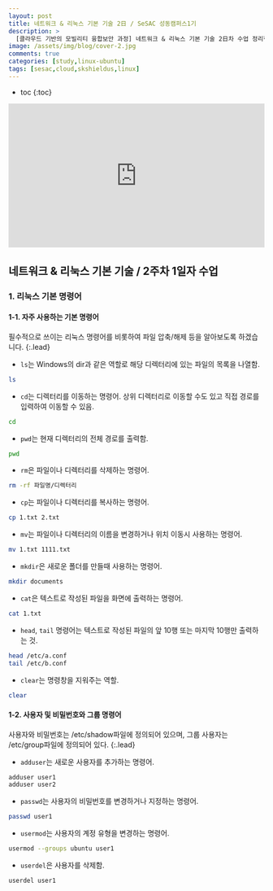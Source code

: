 ```yaml
---
layout: post
title: 네트워크 & 리눅스 기본 기술 2日 / SeSAC 성동캠퍼스1기
description: >
  [클라우드 기반의 모빌리티 융합보안 과정] 네트워크 & 리눅스 기본 기술 2日차 수업 정리한 내용입니다. 저번 시간 기초 세팅에 이어 리눅스 기본 명령어 및 vi에디터에 대해 알아보겠습니다.
image: /assets/img/blog/cover-2.jpg
comments: true
categories: [study,linux-ubuntu]
tags: [sesac,cloud,skshieldus,linux]
---
```

* toc
{:toc}

<style>.embed-container { position: relative; padding-bottom: 56.25%; height: 0; overflow: hidden; max-width: 100%; } .embed-container iframe, .embed-container object, .embed-container embed { position: absolute; top: 0; left: 0; width: 100%; height: 100%; }</style><div class='embed-container'><iframe src='https://www.youtube.com/embed/p4yAB37wG5s' frameborder='0' allowfullscreen></iframe></div>

## 네트워크 & 리눅스 기본 기술 / 2주차 1일자 수업

### 1. 리눅스 기본 명령어

#### 1-1. 자주 사용하는 기본 명령어

필수적으로 쓰이는 리눅스 명령어를 비롯하여 파일 압축/해제 등을 알아보도록 하겠습니다.
{:.lead}

- `ls`는 Windows의 dir과 같은 역할로 해당 디렉터리에 있는 파일의 목록을 나열함.

```bash
ls
```

- `cd`는 디렉터리를 이동하는 명령어. 상위 디렉터리로 이동할 수도 있고 직접 경로를 입력하여 이동할 수 있음.

```bash
cd
```

- `pwd`는 현재 디렉터리의 전체 경로를 출력함.

```bash
pwd
```

- `rm`은 파일이나 디렉터리를 삭제하는 명령어.

```bash
rm -rf 파일명/디렉터리
```

- `cp`는 파일이나 디렉터리를 복사하는 명령어.

```bash
cp 1.txt 2.txt
```

- `mv`는 파일이나 디렉터리의 이름을 변경하거나 위치 이동시 사용하는 명령어.

```bash
mv 1.txt 1111.txt
```

- `mkdir`은 새로운 폴더를 만들때 사용하는 명령어.

```bash
mkdir documents
```

- `cat`은 텍스트로 작성된 파일을 화면에 출력하는 명령어.

```bash
cat 1.txt
```

- `head`, `tail` 명령어는 텍스트로 작성된 파일의 앞 10행 또는 마지막 10행만 출력하는 것.

```bash
head /etc/a.conf
tail /etc/b.conf
```

- `clear`는 명령창을 지워주는 역할.

```bash
clear
```

#### 1-2. 사용자 및 비밀번호와 그룹 명령어

사용자와 비밀번호는 /etc/shadow파일에 정의되어 있으며, 그룹 사용자는 /etc/group파일에 정의되어 있다.
{:.lead}

- `adduser`는 새로운 사용자를 추가하는 명령어.

```bash
adduser user1
adduser user2
```

- `passwd`는 사용자의 비밀번호를 변경하거나 지정하는 명령어.

```bash
passwd user1
```

- `usermod`는 사용자의 계정 유형을 변경하는 명령어.

```bash
usermod --groups ubuntu user1
```

- `userdel`은 사용자를 삭제함.

```bash
userdel user1
```
